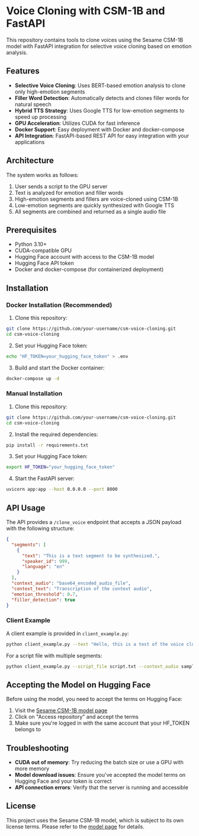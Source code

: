 # Voice Cloning with CSM-1B and FastAPI

This repository contains tools to clone voices using the Sesame CSM-1B model with FastAPI integration for selective voice cloning based on emotion analysis.

## Features

- **Selective Voice Cloning**: Uses BERT-based emotion analysis to clone only high-emotion segments
- **Filler Word Detection**: Automatically detects and clones filler words for natural speech
- **Hybrid TTS Strategy**: Uses Google TTS for low-emotion segments to speed up processing
- **GPU Acceleration**: Utilizes CUDA for fast inference
- **Docker Support**: Easy deployment with Docker and docker-compose
- **API Integration**: FastAPI-based REST API for easy integration with your applications

## Architecture

The system works as follows:
1. User sends a script to the GPU server
2. Text is analyzed for emotion and filler words
3. High-emotion segments and fillers are voice-cloned using CSM-1B
4. Low-emotion segments are quickly synthesized with Google TTS
5. All segments are combined and returned as a single audio file

## Prerequisites

- Python 3.10+
- CUDA-compatible GPU
- Hugging Face account with access to the CSM-1B model
- Hugging Face API token
- Docker and docker-compose (for containerized deployment)

## Installation

### Docker Installation (Recommended)

1. Clone this repository:
```bash
git clone https://github.com/your-username/csm-voice-cloning.git
cd csm-voice-cloning
```

2. Set your Hugging Face token:
```bash
echo "HF_TOKEN=your_hugging_face_token" > .env
```

3. Build and start the Docker container:
```bash
docker-compose up -d
```

### Manual Installation

1. Clone this repository:
```bash
git clone https://github.com/your-username/csm-voice-cloning.git
cd csm-voice-cloning
```

2. Install the required dependencies:
```bash
pip install -r requirements.txt
```

3. Set your Hugging Face token:
```bash
export HF_TOKEN="your_hugging_face_token"
```

4. Start the FastAPI server:
```bash
uvicorn app:app --host 0.0.0.0 --port 8000
```

## API Usage

The API provides a `/clone_voice` endpoint that accepts a JSON payload with the following structure:

```json
{
  "segments": [
    {
      "text": "This is a text segment to be synthesized.",
      "speaker_id": 999,
      "language": "en"
    }
  ],
  "context_audio": "base64_encoded_audio_file",
  "context_text": "Transcription of the context audio",
  "emotion_threshold": 0.7,
  "filler_detection": true
}
```

### Client Example

A client example is provided in `client_example.py`:

```bash
python client_example.py --text "Hello, this is a test of the voice cloning system." --context_audio sample.mp3
```

For a script file with multiple segments:

```bash
python client_example.py --script_file script.txt --context_audio sample.mp3 --emotion_threshold 0.6
```

## Accepting the Model on Hugging Face

Before using the model, you need to accept the terms on Hugging Face:

1. Visit the [Sesame CSM-1B model page](https://huggingface.co/sesame/csm-1b)
2. Click on "Access repository" and accept the terms
3. Make sure you're logged in with the same account that your HF_TOKEN belongs to

## Troubleshooting

- **CUDA out of memory**: Try reducing the batch size or use a GPU with more memory
- **Model download issues**: Ensure you've accepted the model terms on Hugging Face and your token is correct
- **API connection errors**: Verify that the server is running and accessible

## License

This project uses the Sesame CSM-1B model, which is subject to its own license terms. Please refer to the [model page](https://huggingface.co/sesame/csm-1b) for details. 